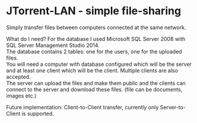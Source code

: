 # JTorrent-LAN - simple file-sharing

Simply transfer files between computers connected at the same network.  

What do I need?
For the database I used Microsoft SQL Server 2008 with SQL Server Management Studio 2014.  
The database contains 2 tables: one for the users, one for the uploaded files.  
You will need a computer with database configured which will be the server and at least one client which will be the client. Multiple clients are also accepted.  
The server can upload the files and make them public and the clients can connect to the server and download these files. (file can be documents, images etc.)

Future implementation:
Client-to-Client transfer, currently only Server-to-Client is supported.